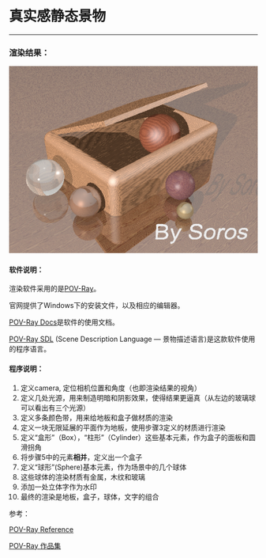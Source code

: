 # 真实感静态景物

---

### 渲染结果：

 ![box_and_balls](box_and_balls.png)

#### 软件说明：

渲染软件采用的是[POV-Ray](http://www.povray.org/)。

官网提供了Windows下的安装文件，以及相应的编辑器。

[POV-Ray Docs](http://www.povray.org/documentation/3.7.0/)是软件的使用文档。

[POV-Ray SDL](http://www.povray.org/documentation/view/3.6.0/224/) (Scene Description Language — 景物描述语言)是这款软件使用的程序语言。

#### 程序说明：

1. 定义camera, 定位相机位置和角度（也即渲染结果的视角）
2. 定义几处光源，用来制造明暗和阴影效果，使得结果更逼真（从左边的玻璃球可以看出有三个光源）
3. 定义多条颜色带，用来给地板和盒子做材质的渲染
4. 定义一块无限延展的平面作为地板，使用步骤3定义的材质进行渲染
5. 定义“盒形”（Box），“柱形”（Cylinder）这些基本元素，作为盒子的面板和圆滑拐角
6. 将步骤5中的元素**相并**，定义出一个盒子
7. 定义“球形”(Sphere)基本元素，作为场景中的几个球体
8. 这些球体的渲染材质有金属，木纹和玻璃
9. 添加一处立体字作为水印
10. 最终的渲染是地板，盒子，球体，文字的组合

参考：

[POV-Ray Reference](http://www.povray.org/documentation/3.7.0/r3_0.html)

[POV-Ray 作品集](http://www.povray.org/resources/)


